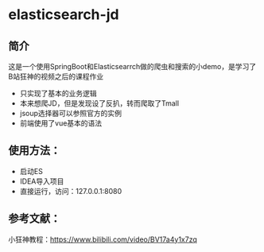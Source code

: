 # elasticsearch-jd
## 简介 

这是一个使用SpringBoot和Elasticsearrch做的爬虫和搜索的小demo，是学习了B站狂神的视频之后的课程作业

-   只实现了基本的业务逻辑
-   本来想爬JD，但是发现设了反扒，转而爬取了Tmall
-   jsoup选择器可以参照官方的实例
-   前端使用了vue基本的语法

## 使用方法：

-   启动ES
-   IDEA导入项目
-   直接运行，访问：127.0.0.1:8080

## 参考文献：

小狂神教程：https://www.bilibili.com/video/BV17a4y1x7zq

